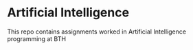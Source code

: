 # Artificial Intelligence
 This repo contains assignments worked in Artificial Intelligence programming at BTH
